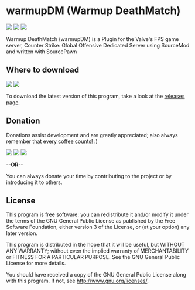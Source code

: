 # warmupDM (Warmup DeathMatch)
[![](https://img.shields.io/github/license/falahati/warmupDM.svg?style=flat-square)](https://github.com/falahati/warmupDM/blob/master/LICENSE)
[![](https://img.shields.io/github/commit-activity/y/falahati/warmupDM.svg?style=flat-square)](https://github.com/falahati/warmupDM/commits/master)
[![](https://img.shields.io/github/issues/falahati/warmupDM.svg?style=flat-square)](https://github.com/falahati/warmupDM/issues)

Warmup DeathMatch (warmupDM) is a Plugin for the Valve's FPS game server, Counter Strike: Global Offensive Dedicated Server using SourceMod and written with SourcePawn

## Where to download
[![](https://img.shields.io/github/downloads/falahati/warmupDM/total.svg?style=flat-square)](https://github.com/falahati/warmupDM/releases)
[![](https://img.shields.io/github/tag-date/falahati/warmupDM.svg?label=version&style=flat-square)](https://github.com/falahati/warmupDM/releases)

To download the latest version of this program, take a look at the [releases page](https://github.com/falahati/warmupDM/releases).

## Donation
Donations assist development and are greatly appreciated; also always remember that [every coffee counts!](https://media.makeameme.org/created/one-simply-does-i9k8kx.jpg) :)

[![](https://img.shields.io/badge/fiat-PayPal-8a00a3.svg?style=flat-square)](https://www.paypal.com/cgi-bin/webscr?cmd=_donations&business=WR3KK2B6TYYQ4&item_name=Donation&currency_code=USD&source=url)
[![](https://img.shields.io/badge/crypto-CoinPayments-8a00a3.svg?style=flat-square)](https://www.coinpayments.net/index.php?cmd=_donate&reset=1&merchant=820707aded07845511b841f9c4c335cd&item_name=Donate&currency=USD&amountf=20.00000000&allow_amount=1&want_shipping=0&allow_extra=1)
[![](https://img.shields.io/badge/shetab-ZarinPal-8a00a3.svg?style=flat-square)](https://zarinp.al/@falahati)

**--OR--**

You can always donate your time by contributing to the project or by introducing it to others.

## License
This program is free software: you can redistribute it and/or modify
it under the terms of the GNU General Public License as published by
the Free Software Foundation, either version 3 of the License, or
(at your option) any later version.

This program is distributed in the hope that it will be useful,
but WITHOUT ANY WARRANTY; without even the implied warranty of
MERCHANTABILITY or FITNESS FOR A PARTICULAR PURPOSE.  See the
GNU General Public License for more details.

You should have received a copy of the GNU General Public License
along with this program.  If not, see <http://www.gnu.org/licenses/>.
